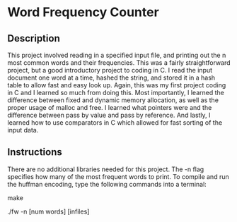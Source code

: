 # Word Frequency Counter

## Description
This project involved reading in a specified input file, and printing out the n most common words and their frequencies. This was a fairly straightforward project, but a good introductory project to coding in C. I read the input document one word at a time, hashed the string, and stored it in a hash table to allow fast and easy look up. Again, this was my first project coding in C and I learned so much from doing this. Most importantly, I learned the difference between fixed and dynamic memory allocation, as well as the proper usage of malloc and free. I learned what pointers were and the difference between pass by value and pass by reference. And lastly, I learned how to use comparators in C which allowed for fast sorting of the input data.


## Instructions
There are no additional libraries needed for this project. The -n flag specifies how many of the most frequent words to print. To compile and run the huffman encoding, type the following commands into a terminal:

make

./fw -n [num words] [infiles]
